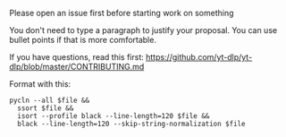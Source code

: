 Please open an issue first before starting work on something

You don't need to type a paragraph to justify your proposal. You can use bullet points if that is more comfortable.

If you have questions, read this first: https://github.com/yt-dlp/yt-dlp/blob/master/CONTRIBUTING.md

Format with this:

    pycln --all $file && 
      ssort $file && 
      isort --profile black --line-length=120 $file && 
      black --line-length=120 --skip-string-normalization $file
